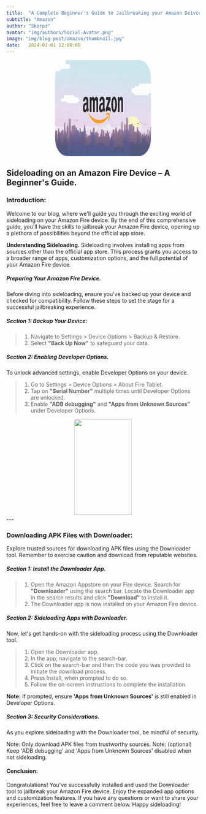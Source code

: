 ```yaml
---
title:  "A Complete Beginner's Guide to Jailbreaking your Amazon Deivce."
subtitle: "Amazon"
author: "Skorpz"
avatar: "img/authors/Social-Avatar.png"
image: "img/blog-post/amazon/thumbnail.jpg"
date:   2024-01-01 12:00:00
---
```


<div style="text-align: center"><img src="img/blog-post/amazon/post-img.png" width="250" height="250" /></div>

## **Sideloading on an Amazon Fire Device – A  Beginner's Guide.**

### **Introduction:**
Welcome to our blog, where we'll guide you through the exciting world of sideloading on your Amazon Fire device. By the end of this comprehensive guide, you'll have the skills to jailbreak your Amazon Fire device, opening up a plethora of possibilities beyond the official app store.

**Understanding Sideloading.**
Sideloading involves installing apps from sources other than the official app store. This process grants you access to a broader range of apps, customization options, and the full potential of your Amazon Fire device.

##### Preparing Your Amazon Fire Device.
Before diving into sideloading, ensure you've backed up your device and checked for compatibility. Follow these steps to set the stage for a successful jailbreaking experience.

##### Section 1: Backup Your Device:
>   1. Navigate to Settings > Device Options > Backup & Restore.
>   2. Select **"Back Up Now"** to safeguard your data.

##### Section 2: Enabling Developer Options.
To unlock advanced settings, enable Developer Options on your device.

>   1. Go to Settings > Device Options > About Fire Tablet.
>   2. Tap on **"Serial Number"** multiple times until Developer Options are unlocked.
>   3. Enable **"ADB debugging"** and **"Apps from Unknown Sources"** under Developer Options.

<div style="text-align: center"><img src="img/blog-post/amazon/developer-options.gif" width="150" height="250" /></div>
---

### Downloading APK Files with Downloader:
Explore trusted sources for downloading APK files using the Downloader tool. Remember to exercise caution and download from reputable websites.

##### Section 1: Install the Downloader App.
> 1. Open the Amazon Appstore on your Fire device.
> Search for **"Downloader"** using the search bar.
> Locate the Downloader app in the search results and click **"Download"** to install it.
> 2. The Downloader app is now installed on your Amazon Fire device.

##### Section 2: Sideloading Apps with Downloader.
Now, let's get hands-on with the sideloading process using the Downloader tool.

> 1. Open the Downloader app.
> 2. In the app, navigate to the search-bar.
> 3. Click on the search-bar and then the code you was provided to initiate the download process.
> 4. Press Install, when prompted to do so.
> 5. Follow the on-screen instructions to complete the installation.

**Note:** If prompted, ensure **'Apps from Unknown Sources'** is still enabled in Developer Options.

##### Section 3: Security Considerations.
As you explore sideloading with the Downloader tool, be mindful of security.

Note: Only download APK files from trustworthy sources.
Note: (optional) Keep 'ADB debugging' and 'Apps from Unknown Sources' disabled when not sideloading.

#### Conclusion:
Congratulations! You've successfully installed and used the Downloader tool to jailbreak your Amazon Fire device. Enjoy the expanded app options and customization features. If you have any questions or want to share your experiences, feel free to leave a comment below. Happy sideloading!